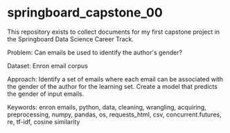 # springboard_capstone_00
This repository exists to collect documents for my first capstone project in the Springboard Data Science Career Track. 

Problem: 
Can emails be used to identify the author's gender?

Dataset: 
Enron email corpus

Approach:
Identify a set of emails where each email can be associated with the ​gender of the author for the learning set. Create a model that predicts the gender of input emails. 

Keywords: enron emails, python, data, cleaning, wrangling, acquiring, preprocessing, numpy, pandas, os, requests_html, csv, concurrent.futures, re, tf-idf, cosine similarity
